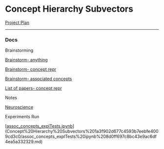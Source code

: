 # Concept Hierarchy Subvectors

[Project Plan](Concept%20Hierarchy%20Subvectors%201a3f902d677c4593b7eebfe4009cd3c0/Project%20Plan%2069cd4099a97748dcb58439d3036f1a6d.md)

---

### Docs

Brainstorming

[Brainstorm- anything](Concept%20Hierarchy%20Subvectors%201a3f902d677c4593b7eebfe4009cd3c0/Brainstorm-%20anything%20d5fe68be1dae4787b718e7011b2f588e.md)

[Brainstorm- concept repr](Concept%20Hierarchy%20Subvectors%201a3f902d677c4593b7eebfe4009cd3c0/Brainstorm-%20concept%20repr%205cdd49ded4d04473a8823d72367f83fe.md)

[Brainstorm- associated concepts](Concept%20Hierarchy%20Subvectors%201a3f902d677c4593b7eebfe4009cd3c0/Brainstorm-%20associated%20concepts%20ac3a387c69fc4ea39a5a93218c070ad6.md)

[List of papers- concept repr](Concept%20Hierarchy%20Subvectors%201a3f902d677c4593b7eebfe4009cd3c0/List%20of%20papers-%20concept%20repr%202da9545e277847e2bbac3fa05df46be3.md)

Notes

[Neuroscience](Concept%20Hierarchy%20Subvectors%201a3f902d677c4593b7eebfe4009cd3c0/Neuroscience%208f2f41e244a94af38ac33b50662dd211.md)

Experiments Run

[[assoc_concepts_explTests.ipynb](https://colab.research.google.com/drive/1AP-JZjCLgYRaicTf2xTaYxju9q9pZbZc)](Concept%20Hierarchy%20Subvectors%201a3f902d677c4593b7eebfe4009cd3c0/assoc_concepts_explTests%20ipynb%208d0ff697c8bc43e9ac6df4ea5a332329.md)